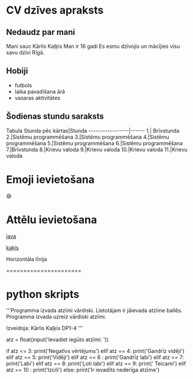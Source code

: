 CV dzīves apraksts
===============================================================================================================

Nedaudz par mani
---------------------------------------------------------------------------------------------------------------
Mani sauc Kārlis Kaļķis 
Man ir 16 gadi
Es esmu dzīvojis un mācījies visu savu dzīvi Rīgā.



Hobiji
---------------------------------------------------------------------------------------------------------------

   - futbols
   - laika pavadīšana ārā
   - vasaras aktivitātes



Šodienas stundu saraksts
------------------------------

Tabula
Stunda pēc kārtas|Stunda
-----------------|------
1.| Brīvstunda
2.|Sistēmu programmēšana
3.|Sistēmu programmēšana
4.|Sistēmu programmēšana
5.|Sistēmu programmēšana
6.|Sistēmu programmēšana
7.|Brīvstunda
8.|Krievu valoda
9.|Krievu valoda
10.|Krievu valoda
11.|Krievu valoda



Emoji ievietošana
=================
:smile:

Attēlu ievietošana
===================
[java](https://www.pinterest.com/pin/263108803219154734/)

[kaķis](attels.jpg)


Horizontāla līnija

======================

python skripts
===============


'''Programma izvada atzīmi vārdiski.
Lietotājam ir jāievada atzīme ballēs.
Programma izvada uzreiz vārdiski atzīmi.

Izveidoja: Kārlis Kaļķis DP1-4
'''


atz = float(input('Ievadiet iegūto atzīmi: '))

if atz <= 3:
    print('Negatīvs vērtējums')
elif atz == 4:
    print('Gandrīz vidēji')
elif atz == 5:
    print('Vidēji')
elif atz == 6 :
    print('Gandrīz labi')
elif atz == 7:
    print('Labi')
elif atz == 8:
    print('Ļoti labi')
elif atz == 9:
    print(' Teicami')
elif atz == 10 :
    print('Izcili')
else:
    print('Ir ievadīts nederīga atzīme')














